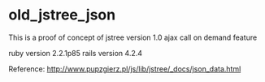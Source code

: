 # old_jstree_json

This is a proof of concept of jstree version 1.0 ajax call on demand feature

ruby version 2.2.1p85
rails version 4.2.4

Reference: http://www.pupzgierz.pl/js/lib/jstree/_docs/json_data.html